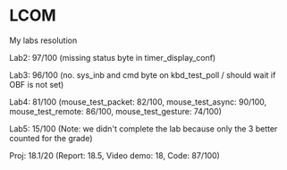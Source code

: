 # LCOM

My labs resolution

Lab2: 97/100 (missing status byte in timer_display_conf)

Lab3: 96/100 (no. sys_inb and cmd byte on kbd_test_poll / should wait if OBF is not set)

Lab4: 81/100 (mouse_test_packet: 82/100, mouse_test_async: 90/100, mouse_test_remote: 86/100, mouse_test_gesture: 74/100)

Lab5: 15/100 (Note: we didn't complete the lab because only the 3 better counted for the grade)

Proj: 18.1/20 (Report: 18.5, Video demo: 18, Code: 87/100)
